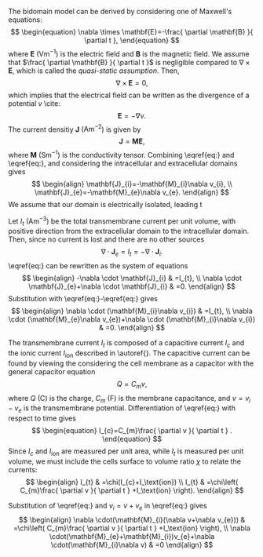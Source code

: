 The bidomain model can be derived by considering one of Maxwell's equations:
$$
\begin{equation}
\nabla \times \mathbf{E}=-\frac{ \partial \mathbf{B} }{ \partial t }, 
\end{equation}
$$
where $\mathbf{E}$ ($\mathrm{Vm^{-1}}$) is the electric field and $\mathbf{B}$ is the magnetic field. We assume that $\frac{ \partial \mathbf{B} }{ \partial t }$ is negligible compared to $\nabla \times \mathbf{E}$, which is called the $\textit{quasi-static assumption}$. Then,
$$
\begin{equation}
\nabla \times \mathbf{E}=0,
\end{equation}
$$
which implies that the electrical field can be written as the divergence of a potential $v$ \cite:
$$
\begin{equation}
\mathbf{E}=-\nabla v.
\end{equation}
$$
The current densitiy $\mathbf{J}$ ($\mathrm{Am^{-2}}$) is given by
$$
\begin{equation}
\mathbf{J}=\mathbf{M}\mathbf{E},
\end{equation}
$$
where $\mathbf{M}$ ($\mathrm{Sm^{-1}}$) is the conductivity tensor. Combining \eqref{eq:} and \eqref{eq:}, and considering the intracellular and extracellular domains gives
$$
\begin{align}
\mathbf{J}_{i}=-\mathbf{M}_{i}\nabla v_{i}, \\
\mathbf{J}_{e}=-\mathbf{M}_{e}\nabla v_{e}.
\end{align}
$$
We assume that our domain is electrically isolated, leading t

Let $I_{t}$ $\mathrm{(Am^{-3})}$ be the total transmembrane current per unit volume, with positive direction from the extracellular domain to the intracellular domain. Then, since no current is lost and there are no other sources
$$
\begin{equation}
%\label{eq:transcurrent}
\nabla \cdot \mathbf{J}_{e}=I_{t}=-\nabla \cdot \mathbf{J}_{i}.
\end{equation}
$$
\eqref{eq:} can be rewritten as the system of equations
$$
\begin{align}
-\nabla \cdot \mathbf{J}_{i} & =I_{t}, \\
\nabla \cdot \mathbf{J}_{e}+\nabla \cdot \mathbf{J}_{i} & =0.
\end{align}
$$
Substitution with \eqref{eq:}-\eqref{eq:} gives
$$
\begin{align}
\nabla \cdot (\mathbf{M}_{i}\nabla v_{i}) & =I_{t}, \\
\nabla \cdot (\mathbf{M}_{e}\nabla v_{e})+\nabla \cdot (\mathbf{M}_{i}\nabla v_{i}) & =0.
\end{align}
$$

The transmembrane current $I_{t}$ is composed of a capacitive current $I_{c}$ and the ionic current $I_\text{ion}$ described in \autoref{}. The capacitive current can be found by viewing the considering the cell membrane as a capacitor with the general capacitor equation
$$
\begin{equation}
%\label{eq:capacitor}
Q=C_{m}v,
\end{equation}
$$
where $Q$ $(\mathrm{C})$ is the charge, $C_{m}$ $(\mathrm{F})$ is the membrane capacitance, and $v=v_{i}-v_{e}$ is the transmembrane potential. Differentiation of \eqref{eq:} with respect to time gives
$$
\begin{equation}
I_{c}=C_{m}\frac{ \partial v }{ \partial t } .
\end{equation}
$$
Since $I_{c}$ and $I_\text{ion}$ are measured per unit area, while $I_{t}$ is measured per unit volume, we must include the cells surface to volume ratio $\chi$ to relate the currents:
$$
\begin{align}
I_{t} & =\chi(I_{c}+I_\text{ion}) \\
I_{t} & =\chi\left( C_{m}\frac{ \partial v }{ \partial t } +I_\text{ion} \right).
\end{align}
$$

Substitution of \eqref{eq:} and $v_{i}=v+v_{e}$ in \eqref{eq:} gives
$$
\begin{align}
\nabla \cdot(\mathbf{M}_{i}(\nabla v+\nabla v_{e})) & =\chi\left( C_{m}\frac{ \partial v }{ \partial t } +I_\text{ion} \right), \\
\nabla \cdot(\mathbf{M}_{e}+\mathbf{M}_{i})v_{e}+\nabla \cdot(\mathbf{M}_{i}\nabla v) & =0
\end{align}
$$
